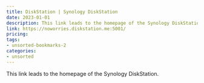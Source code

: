 ```yaml
---
title: DiskStation | Synology DiskStation
date: 2023-01-01
description: This link leads to the homepage of the Synology DiskStation.
link: https://noworries.diskstation.me:5001/
pricing: 
tags: 
- unsorted-bookmarks-2 
categories: 
- unsorted 
---
```


This link leads to the homepage of the Synology DiskStation.